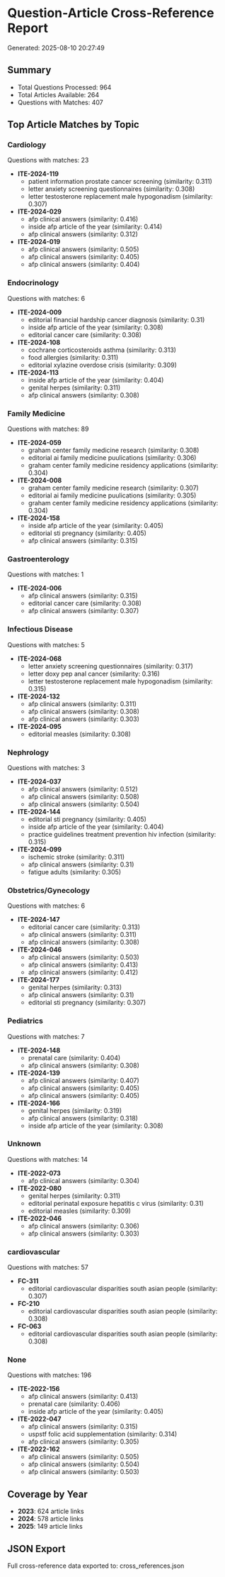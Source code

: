# Question-Article Cross-Reference Report
Generated: 2025-08-10 20:27:49

## Summary
- Total Questions Processed: 964
- Total Articles Available: 264
- Questions with Matches: 407

## Top Article Matches by Topic

### Cardiology
Questions with matches: 23

- **ITE-2024-119**
  - patient information prostate cancer screening (similarity: 0.311)
  - letter anxiety screening questionnaires (similarity: 0.308)
  - letter testosterone replacement male hypogonadism (similarity: 0.307)
- **ITE-2024-029**
  - afp clinical answers (similarity: 0.416)
  - inside afp article of the year (similarity: 0.414)
  - afp clinical answers (similarity: 0.312)
- **ITE-2024-019**
  - afp clinical answers (similarity: 0.505)
  - afp clinical answers (similarity: 0.405)
  - afp clinical answers (similarity: 0.404)

### Endocrinology
Questions with matches: 6

- **ITE-2024-009**
  - editorial financial hardship cancer diagnosis (similarity: 0.31)
  - inside afp article of the year (similarity: 0.308)
  - editorial cancer care (similarity: 0.308)
- **ITE-2024-108**
  - cochrane corticosteroids asthma (similarity: 0.313)
  - food allergies (similarity: 0.311)
  - editorial xylazine overdose crisis (similarity: 0.309)
- **ITE-2024-113**
  - inside afp article of the year (similarity: 0.404)
  - genital herpes (similarity: 0.311)
  - afp clinical answers (similarity: 0.308)

### Family Medicine
Questions with matches: 89

- **ITE-2024-059**
  - graham center family medicine research (similarity: 0.308)
  - editorial ai family medicine puulications (similarity: 0.306)
  - graham center family medicine residency applications (similarity: 0.304)
- **ITE-2024-008**
  - graham center family medicine research (similarity: 0.307)
  - editorial ai family medicine puulications (similarity: 0.305)
  - graham center family medicine residency applications (similarity: 0.304)
- **ITE-2024-158**
  - inside afp article of the year (similarity: 0.405)
  - editorial sti pregnancy (similarity: 0.405)
  - afp clinical answers (similarity: 0.315)

### Gastroenterology
Questions with matches: 1

- **ITE-2024-006**
  - afp clinical answers (similarity: 0.315)
  - editorial cancer care (similarity: 0.308)
  - afp clinical answers (similarity: 0.307)

### Infectious Disease
Questions with matches: 5

- **ITE-2024-068**
  - letter anxiety screening questionnaires (similarity: 0.317)
  - letter doxy pep anal cancer (similarity: 0.316)
  - letter testosterone replacement male hypogonadism (similarity: 0.315)
- **ITE-2024-132**
  - afp clinical answers (similarity: 0.311)
  - afp clinical answers (similarity: 0.308)
  - afp clinical answers (similarity: 0.303)
- **ITE-2024-095**
  - editorial measles (similarity: 0.308)

### Nephrology
Questions with matches: 3

- **ITE-2024-037**
  - afp clinical answers (similarity: 0.512)
  - afp clinical answers (similarity: 0.508)
  - afp clinical answers (similarity: 0.504)
- **ITE-2024-144**
  - editorial sti pregnancy (similarity: 0.405)
  - inside afp article of the year (similarity: 0.404)
  - practice guidelines treatment prevention hiv infection (similarity: 0.315)
- **ITE-2024-099**
  - ischemic stroke (similarity: 0.311)
  - afp clinical answers (similarity: 0.31)
  - fatigue adults (similarity: 0.305)

### Obstetrics/Gynecology
Questions with matches: 6

- **ITE-2024-147**
  - editorial cancer care (similarity: 0.313)
  - afp clinical answers (similarity: 0.311)
  - afp clinical answers (similarity: 0.308)
- **ITE-2024-046**
  - afp clinical answers (similarity: 0.503)
  - afp clinical answers (similarity: 0.413)
  - afp clinical answers (similarity: 0.412)
- **ITE-2024-177**
  - genital herpes (similarity: 0.313)
  - afp clinical answers (similarity: 0.31)
  - editorial sti pregnancy (similarity: 0.307)

### Pediatrics
Questions with matches: 7

- **ITE-2024-148**
  - prenatal care (similarity: 0.404)
  - afp clinical answers (similarity: 0.308)
- **ITE-2024-139**
  - afp clinical answers (similarity: 0.407)
  - afp clinical answers (similarity: 0.405)
  - afp clinical answers (similarity: 0.405)
- **ITE-2024-166**
  - genital herpes (similarity: 0.319)
  - afp clinical answers (similarity: 0.318)
  - inside afp article of the year (similarity: 0.308)

### Unknown
Questions with matches: 14

- **ITE-2022-073**
  - afp clinical answers (similarity: 0.304)
- **ITE-2022-080**
  - genital herpes (similarity: 0.311)
  - editorial perinatal exposure hepatitis c virus (similarity: 0.31)
  - editorial measles (similarity: 0.309)
- **ITE-2022-046**
  - afp clinical answers (similarity: 0.306)
  - afp clinical answers (similarity: 0.303)

### cardiovascular
Questions with matches: 57

- **FC-311**
  - editorial cardiovascular disparities south asian people (similarity: 0.307)
- **FC-210**
  - editorial cardiovascular disparities south asian people (similarity: 0.308)
- **FC-063**
  - editorial cardiovascular disparities south asian people (similarity: 0.308)

### None
Questions with matches: 196

- **ITE-2022-156**
  - afp clinical answers (similarity: 0.413)
  - prenatal care (similarity: 0.406)
  - inside afp article of the year (similarity: 0.405)
- **ITE-2022-047**
  - afp clinical answers (similarity: 0.315)
  - uspstf folic acid supplementation (similarity: 0.314)
  - afp clinical answers (similarity: 0.305)
- **ITE-2022-162**
  - afp clinical answers (similarity: 0.505)
  - afp clinical answers (similarity: 0.504)
  - afp clinical answers (similarity: 0.503)

## Coverage by Year

- **2023**: 624 article links
- **2024**: 578 article links
- **2025**: 149 article links

## JSON Export
Full cross-reference data exported to: cross_references.json
